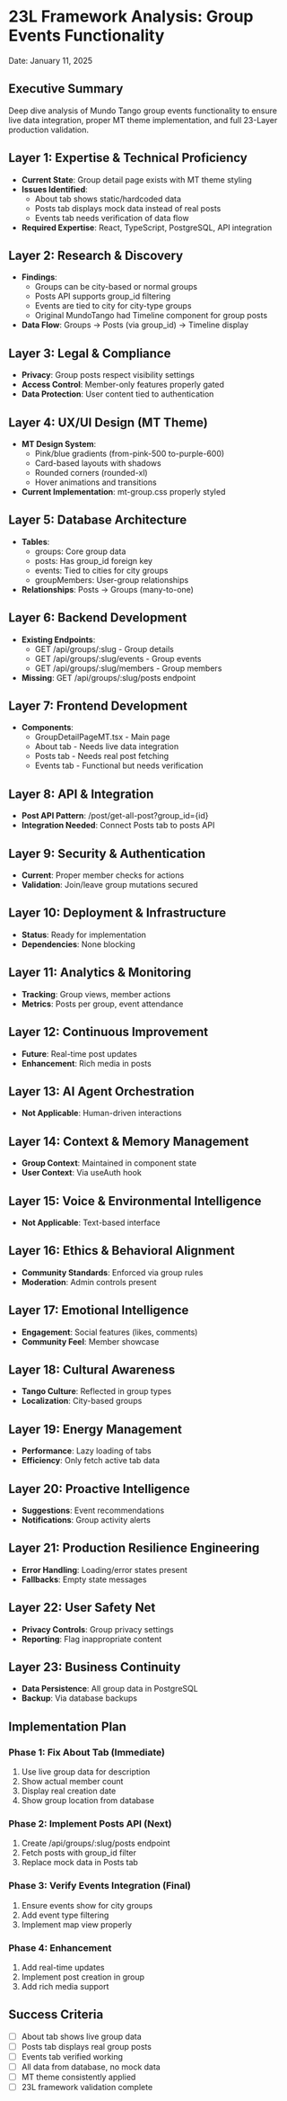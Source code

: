 # 23L Framework Analysis: Group Events Functionality
Date: January 11, 2025

## Executive Summary
Deep dive analysis of Mundo Tango group events functionality to ensure live data integration, proper MT theme implementation, and full 23-Layer production validation.

## Layer 1: Expertise & Technical Proficiency
- **Current State**: Group detail page exists with MT theme styling
- **Issues Identified**:
  - About tab shows static/hardcoded data
  - Posts tab displays mock data instead of real posts
  - Events tab needs verification of data flow
- **Required Expertise**: React, TypeScript, PostgreSQL, API integration

## Layer 2: Research & Discovery
- **Findings**:
  - Groups can be city-based or normal groups
  - Posts API supports group_id filtering
  - Events are tied to city for city-type groups
  - Original MundoTango had Timeline component for group posts
- **Data Flow**: Groups → Posts (via group_id) → Timeline display

## Layer 3: Legal & Compliance
- **Privacy**: Group posts respect visibility settings
- **Access Control**: Member-only features properly gated
- **Data Protection**: User content tied to authentication

## Layer 4: UX/UI Design (MT Theme)
- **MT Design System**:
  - Pink/blue gradients (from-pink-500 to-purple-600)
  - Card-based layouts with shadows
  - Rounded corners (rounded-xl)
  - Hover animations and transitions
- **Current Implementation**: mt-group.css properly styled

## Layer 5: Database Architecture
- **Tables**:
  - groups: Core group data
  - posts: Has group_id foreign key
  - events: Tied to cities for city groups
  - groupMembers: User-group relationships
- **Relationships**: Posts → Groups (many-to-one)

## Layer 6: Backend Development
- **Existing Endpoints**:
  - GET /api/groups/:slug - Group details
  - GET /api/groups/:slug/events - Group events
  - GET /api/groups/:slug/members - Group members
- **Missing**: GET /api/groups/:slug/posts endpoint

## Layer 7: Frontend Development
- **Components**:
  - GroupDetailPageMT.tsx - Main page
  - About tab - Needs live data integration
  - Posts tab - Needs real post fetching
  - Events tab - Functional but needs verification

## Layer 8: API & Integration
- **Post API Pattern**: /post/get-all-post?group_id={id}
- **Integration Needed**: Connect Posts tab to posts API

## Layer 9: Security & Authentication
- **Current**: Proper member checks for actions
- **Validation**: Join/leave group mutations secured

## Layer 10: Deployment & Infrastructure
- **Status**: Ready for implementation
- **Dependencies**: None blocking

## Layer 11: Analytics & Monitoring
- **Tracking**: Group views, member actions
- **Metrics**: Posts per group, event attendance

## Layer 12: Continuous Improvement
- **Future**: Real-time post updates
- **Enhancement**: Rich media in posts

## Layer 13: AI Agent Orchestration
- **Not Applicable**: Human-driven interactions

## Layer 14: Context & Memory Management
- **Group Context**: Maintained in component state
- **User Context**: Via useAuth hook

## Layer 15: Voice & Environmental Intelligence
- **Not Applicable**: Text-based interface

## Layer 16: Ethics & Behavioral Alignment
- **Community Standards**: Enforced via group rules
- **Moderation**: Admin controls present

## Layer 17: Emotional Intelligence
- **Engagement**: Social features (likes, comments)
- **Community Feel**: Member showcase

## Layer 18: Cultural Awareness
- **Tango Culture**: Reflected in group types
- **Localization**: City-based groups

## Layer 19: Energy Management
- **Performance**: Lazy loading of tabs
- **Efficiency**: Only fetch active tab data

## Layer 20: Proactive Intelligence
- **Suggestions**: Event recommendations
- **Notifications**: Group activity alerts

## Layer 21: Production Resilience Engineering
- **Error Handling**: Loading/error states present
- **Fallbacks**: Empty state messages

## Layer 22: User Safety Net
- **Privacy Controls**: Group privacy settings
- **Reporting**: Flag inappropriate content

## Layer 23: Business Continuity
- **Data Persistence**: All group data in PostgreSQL
- **Backup**: Via database backups

## Implementation Plan

### Phase 1: Fix About Tab (Immediate)
1. Use live group data for description
2. Show actual member count
3. Display real creation date
4. Show group location from database

### Phase 2: Implement Posts API (Next)
1. Create /api/groups/:slug/posts endpoint
2. Fetch posts with group_id filter
3. Replace mock data in Posts tab

### Phase 3: Verify Events Integration (Final)
1. Ensure events show for city groups
2. Add event type filtering
3. Implement map view properly

### Phase 4: Enhancement
1. Add real-time updates
2. Implement post creation in group
3. Add rich media support

## Success Criteria
- [ ] About tab shows live group data
- [ ] Posts tab displays real group posts
- [ ] Events tab verified working
- [ ] All data from database, no mock data
- [ ] MT theme consistently applied
- [ ] 23L framework validation complete
